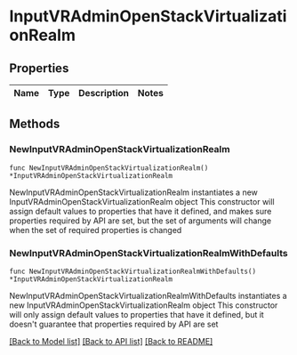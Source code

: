 # InputVRAdminOpenStackVirtualizationRealm

## Properties

Name | Type | Description | Notes
------------ | ------------- | ------------- | -------------

## Methods

### NewInputVRAdminOpenStackVirtualizationRealm

`func NewInputVRAdminOpenStackVirtualizationRealm() *InputVRAdminOpenStackVirtualizationRealm`

NewInputVRAdminOpenStackVirtualizationRealm instantiates a new InputVRAdminOpenStackVirtualizationRealm object
This constructor will assign default values to properties that have it defined,
and makes sure properties required by API are set, but the set of arguments
will change when the set of required properties is changed

### NewInputVRAdminOpenStackVirtualizationRealmWithDefaults

`func NewInputVRAdminOpenStackVirtualizationRealmWithDefaults() *InputVRAdminOpenStackVirtualizationRealm`

NewInputVRAdminOpenStackVirtualizationRealmWithDefaults instantiates a new InputVRAdminOpenStackVirtualizationRealm object
This constructor will only assign default values to properties that have it defined,
but it doesn't guarantee that properties required by API are set


[[Back to Model list]](../README.md#documentation-for-models) [[Back to API list]](../README.md#documentation-for-api-endpoints) [[Back to README]](../README.md)


